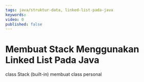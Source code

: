 ```yaml
---
tags: java/struktur-data, linked-list-pada-java
keywords: 
video: 0
published: false
---
```

# Membuat Stack Menggunakan Linked List Pada Java

class Stack (built-in)
membuat class personal

